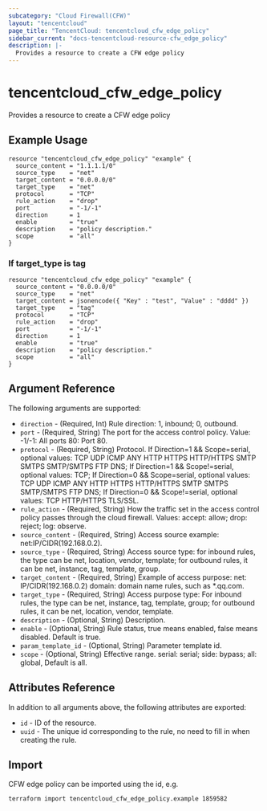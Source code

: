 ```yaml
---
subcategory: "Cloud Firewall(CFW)"
layout: "tencentcloud"
page_title: "TencentCloud: tencentcloud_cfw_edge_policy"
sidebar_current: "docs-tencentcloud-resource-cfw_edge_policy"
description: |-
  Provides a resource to create a CFW edge policy
---
```


# tencentcloud_cfw_edge_policy

Provides a resource to create a CFW edge policy

## Example Usage

```hcl
resource "tencentcloud_cfw_edge_policy" "example" {
  source_content = "1.1.1.1/0"
  source_type    = "net"
  target_content = "0.0.0.0/0"
  target_type    = "net"
  protocol       = "TCP"
  rule_action    = "drop"
  port           = "-1/-1"
  direction      = 1
  enable         = "true"
  description    = "policy description."
  scope          = "all"
}
```

### If target_type is tag

```hcl
resource "tencentcloud_cfw_edge_policy" "example" {
  source_content = "0.0.0.0/0"
  source_type    = "net"
  target_content = jsonencode({ "Key" : "test", "Value" : "dddd" })
  target_type    = "tag"
  protocol       = "TCP"
  rule_action    = "drop"
  port           = "-1/-1"
  direction      = 1
  enable         = "true"
  description    = "policy description."
  scope          = "all"
}
```

## Argument Reference

The following arguments are supported:

* `direction` - (Required, Int) Rule direction: 1, inbound; 0, outbound.
* `port` - (Required, String) The port for the access control policy. Value: -1/-1: All ports 80: Port 80.
* `protocol` - (Required, String) Protocol. If Direction=1 && Scope=serial, optional values: TCP UDP ICMP ANY HTTP HTTPS HTTP/HTTPS SMTP SMTPS SMTP/SMTPS FTP DNS; If Direction=1 && Scope!=serial, optional values: TCP; If Direction=0 && Scope=serial, optional values: TCP UDP ICMP ANY HTTP HTTPS HTTP/HTTPS SMTP SMTPS SMTP/SMTPS FTP DNS; If Direction=0 && Scope!=serial, optional values: TCP HTTP/HTTPS TLS/SSL.
* `rule_action` - (Required, String) How the traffic set in the access control policy passes through the cloud firewall. Values: accept: allow; drop: reject; log: observe.
* `source_content` - (Required, String) Access source example: net:IP/CIDR(192.168.0.2).
* `source_type` - (Required, String) Access source type: for inbound rules, the type can be net, location, vendor, template; for outbound rules, it can be net, instance, tag, template, group.
* `target_content` - (Required, String) Example of access purpose: net: IP/CIDR(192.168.0.2) domain: domain name rules, such as *.qq.com.
* `target_type` - (Required, String) Access purpose type: For inbound rules, the type can be net, instance, tag, template, group; for outbound rules, it can be net, location, vendor, template.
* `description` - (Optional, String) Description.
* `enable` - (Optional, String) Rule status, true means enabled, false means disabled. Default is true.
* `param_template_id` - (Optional, String) Parameter template id.
* `scope` - (Optional, String) Effective range. serial: serial; side: bypass; all: global, Default is all.

## Attributes Reference

In addition to all arguments above, the following attributes are exported:

* `id` - ID of the resource.
* `uuid` - The unique id corresponding to the rule, no need to fill in when creating the rule.



## Import

CFW edge policy can be imported using the id, e.g.

```
terraform import tencentcloud_cfw_edge_policy.example 1859582
```

